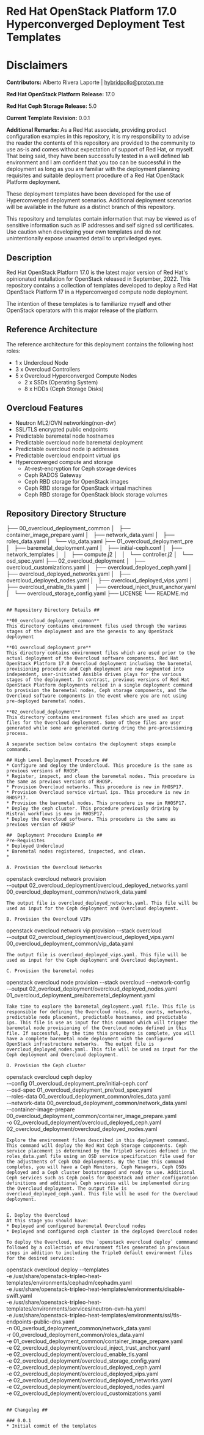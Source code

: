 # Red Hat OpenStack Platform 17.0 Hyperconverged Deployment Test Templates #


# Disclaimers #
**Contributors:**      Alberto Rivera Laporte | hybridpollo@proton.me 

**Red Hat OpenStack Platform Release:** 17.0

**Red Hat Ceph Storage Release:** 5.0

**Current Template Revision:** 0.0.1

**Additional Remarks:** As a Red Hat associate, providing product configuration examples in this repository, it is my responsibility to advise the reader the contents of this repository are provided to the community to use as-is and comes without expectation of support of Red Hat, or myself. That being said, they have been successfully tested in a well defined lab environment and I am confident that you too can be successful in the deployment as long as you are familiar with the deployment planning requisites and suitable deployment procedure of a Red Hat OpenStack Platform deployment.

These deployment templates have been developed for the use of Hyperconverged deployment scenarios. Additional deployment scenarios will be available in the future as a distinct branch of this repository.

This repository and templates contain information that may be viewed as of sensitive information such as IP addresses and self signed ssl certificates. Use caution when developing your own templates and do not unintentionally expose unwanted detail to unpriviledged eyes.

## Description ##
Red Hat OpenStack Platform 17.0 is the latest major version of Red Hat's opinionated installation for OpenStack released in September, 2022. This repository contains a collection of templates developed to deploy a Red Hat OpenStack Platform 17 in a Hyperconverged compute node deployment.

The intention of these templates is to familiarize myself and other OpenStack operators with this major release of the platform.

## Reference Architecture ##
The reference architecture for this deployment contains the following host roles:

* 1 x Undercloud Node
* 3 x Overcloud Controllers
* 5 x Overcloud Hyperconverged Compute Nodes
  * 2 x SSDs (Operating System)
  * 8 x HDDs (Ceph Storage Disks)

## Overcloud Features ##
* Neutron ML2/OVN networking(non-dvr)
* SSL/TLS encrypted public endpoints
* Predictable baremetal node hostnames
* Predictable overcloud node baremetal deployment
* Predictable overcloud node ip addresses
* Predictable overcloud endpoint virtual ips
* Hyperconverged compute and storage
  * At-rest-encryption for Ceph storage devices
  * Ceph RADOS Gateway
  * Ceph RBD storage for OpenStack images
  * Ceph RBD storage for OpenStack virtual machines
  * Ceph RBD storage for OpenStack block storage volumes

## Repository Directory Structure ##
├── 00_overcloud_deployment_common
│   ├── container_image_prepare.yaml
│   ├── network_data.yaml
│   ├── roles_data.yaml
│   └── vip_data.yaml
├── 01_overcloud_deployment_pre
│   ├── baremetal_deployment.yaml
│   ├── initial-ceph.conf
│   ├── network_templates
│   │   ├── compute.j2
│   │   └── controller.j2
│   └── osd_spec.yaml
├── 02_overcloud_deployment
│   ├── overcloud_customizations.yaml
│   ├── overcloud_deployed_ceph.yaml
│   ├── overcloud_deployed_networks.yaml
│   ├── overcloud_deployed_nodes.yaml
│   ├── overcloud_deployed_vips.yaml
│   ├── overcloud_enable_tls.yaml
│   ├── overcloud_inject_trust_anchor.yaml
│   └── overcloud_storage_config.yaml
├── LICENSE
└── README.md
```

## Repository Directory Details ##

**00_overcloud_deployment_common**
This directory contains environment files used through the various stages of the deployment and are the genesis to any OpenStack deployment

**01_overcloud_deployment_pre**
This directory contains environment files which are used prior to the actual deployment of the Overcloud software components. Red Hat OpenStack Platform 17.0 Overcloud deployment including the baremetal provisioning procedure and Ceph deployment are now segmented into independent, user-initiated Ansible driven plays for the various stages of the deployment. In contrast, previous versions of Red Hat OpenStack Platform deployments relied in a single deployment command to provision the baremetal nodes, Ceph storage components, and the Overcloud software components in the event where you are not using pre-deployed baremetal nodes.

**02_overcloud_deployment**
This directory contains environment files which are used as input files for the Overcloud deployment. Some of these files are user generated while some are generated during dring the pre-provisioning process.

A separate section below contains the deployment steps example commands.

## High Level Deployment Procedure ##
* Configure and deploy the Undercloud. This procedure is the same as previous versions of RHOSP.
* Register, inspect, and clean the baremetal nodes. This procedure is the same as previous versions of RHOSP.
* Provision Overcloud networks. This procedure is new in RHOSP17.
* Provision Overcloud service virtual ips. This procedure is new in RHOSP17.
* Provision the baremetal nodes. This procedure is new in RHOSP17.
* Deploy the ceph cluster. This procedure previously driving by Mistral workflows is new in RHOSP17.
* Deploy the Overcloud software. This procedure is the same as previous version of RHOSP

##  Deployment Procedure Example ##
Pre-Requisites
* Deployed Undercloud
* Baremetal nodes registered, inspected, and clean.
*

A. Provision the Overcloud Networks
```
openstack overcloud network provision \
--output 02_overcloud_deployment/overcloud_deployed_networks.yaml \
00_overcloud_deployment_common/network_data.yaml
```
The output file is overcloud_deployed_networks.yaml. This file will be used as input for the Ceph deployment and Overcloud deployment.

B. Provision the Overcloud VIPs
```
openstack overcloud network vip provision --stack overcloud \
--output 02_overcloud_deployment/overcloud_deployed_vips.yaml \
00_overcloud_deployment_common/vip_data.yaml
```
The output file is overcloud_deployed_vips.yaml. This file will be used as input for the Ceph deployment and Overcloud deployment.

C. Provision the baremetal nodes
```
openstack overcloud node provision --stack overcloud --network-config  \
--output 02_overloud_deployment/overcloud_deployed_nodes.yaml \
01_overcloud_deployment_pre/baremetal_deployment.yaml
```
Take time to explore the baremetal_deployment.yaml file. This file is responsible for defining the Overcloud roles, role counts, networks, predictable node placement, predictable hostnames, and predictable ips. This file is use as input for this command which will trigger the baremetal node provisioning of the Overcloud nodes defined in this file. If successful, by the time this procedure is complete, you will have a complete baremetal node deployment with the configured OpenStack infrastructure networks.  The output file is overcloud_deployed_nodes.yaml. This file will be used as input for the Ceph deployment and Overcloud deployment.

D. Provision the Ceph cluster
```
openstack overcloud ceph deploy \
--config 01_overcloud_deployment_pre/initial-ceph.conf \
--osd-spec 01_overcloud_deployment_pre/osd_spec.yaml \
--roles-data 00_overcloud_deployment_common/roles_data.yaml \
--network-data 00_overcloud_deployment_common/network_data.yaml \
--container-image-prepare 00_overcloud_deployment_common/container_image_prepare.yaml \
-o 02_overcloud_deployment/overcloud_deployed_ceph.yaml \
02_overcloud_deployment/overcloud_deployed_nodes.yaml
```
Explore the environment files described in this deployment command. This command will deploy the Red Hat Ceph Storage components. Ceph service placement is determined by the TripleO services defined in the roles_data.yaml file using an OSD service specification file used for the adjustments of Ceph OSD deployments. By the time this command completes, you will have a Ceph Monitors, Ceph Managers, Ceph OSDs deployed and a Ceph cluster bootstrapped and ready to use. Additional Ceph services such as Ceph pools for OpenStack and other configuration definitions and additional Ceph services will be implemented during the Overcloud deployment. The output file is overcloud_deployed_ceph.yaml. This file will be used for the Overcloud deployment.


E. Deploy the Overcloud
At this stage you should have:
* Deployed and configured baremetal Overcloud nodes
* Deployed and configured ceph cluster in the deployed Overcloud nodes

To deploy the Overcloud, use the `openstack overcloud deploy` commmand followed by a collection of environment files generated in previous steps in addition to including the TripleO default environment files for the desired services:

```
openstack overcloud deploy --templates \
-e /usr/share/openstack-tripleo-heat-templates/environments/cephadm/cephadm.yaml \
-e /usr/share/openstack-tripleo-heat-templates/environments/disable-swift.yaml \
-e /usr/share/openstack-tripleo-heat-templates/environments/services/neutron-ovn-ha.yaml \
-e /usr/share/openstack-tripleo-heat-templates/environments/ssl/tls-endpoints-public-dns.yaml \
-n 00_overloud_deployment_common/network_data.yaml \
-r 00_overcloud_deployment_common/roles_data.yaml \
-e 01_overcloud_deployment_common/container_image_prepare.yaml \
-e 02_overcloud_deployment/overcloud_inject_trust_anchor.yaml \
-e 02_overcloud_deployment/overcloud_enable_tls.yaml \
-e 02_overcloud_deployment/overcloud_storage_config.yaml \
-e 02_overcloud_deployment/overcloud_deployed_ceph.yaml \
-e 02_overcloud_deployment/overcloud_deployed_vips.yaml \
-e 02_overcloud_deployment/overcloud_deployed_networks.yaml \
-e 02_overcloud_deployment/overcloud_deployed_nodes.yaml \
-e 02_overcloud_deployment/overcloud_customizations.yaml
```

## Changelog ##

### 0.0.1
* Initial commit of the templates
